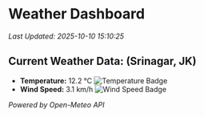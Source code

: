 
# Weather Dashboard

_Last Updated: 2025-10-10 15:10:25_

## Current Weather Data: (Srinagar, JK)
- **Temperature:** 12.2 °C ![Temperature Badge](https://img.shields.io/badge/Temperature-Low%20Temp-blue)
- **Wind Speed:** 3.1 km/h ![Wind Speed Badge](https://img.shields.io/badge/Wind%20Speed-Light%20Wind-blue)

*Powered by Open-Meteo API*
